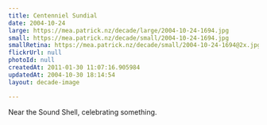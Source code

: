```yaml
---
title: Centenniel Sundial
date: 2004-10-24
large: https://mea.patrick.nz/decade/large/2004-10-24-1694.jpg
small: https://mea.patrick.nz/decade/small/2004-10-24-1694.jpg
smallRetina: https://mea.patrick.nz/decade/small/2004-10-24-1694@2x.jpg
flickrUrl: null
photoId: null
createdAt: 2011-01-30 11:07:16.905984
updatedAt: 2004-10-30 18:14:54
layout: decade-image

---
```

Near the Sound Shell, celebrating something. 
